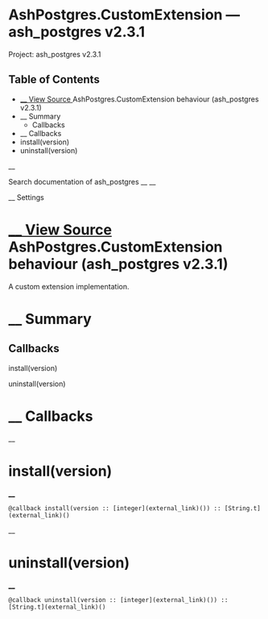 # AshPostgres.CustomExtension — ash_postgres v2.3.1

Project: ash_postgres v2.3.1

## Table of Contents

- [ __ View Source ](external_link) AshPostgres.CustomExtension behaviour (ash_postgres v2.3.1)
- __ Summary
  - Callbacks
- __ Callbacks
- install(version)
- uninstall(version)

__

Search documentation of ash_postgres __ __

__ Settings

#  [ __ View Source ](external_link) AshPostgres.CustomExtension behaviour (ash_postgres v2.3.1)

A custom extension implementation.

#  __ Summary

##  Callbacks

install(version)

uninstall(version)

#  __ Callbacks

__

# install(version)

[ __](external_link)
    
    
    @callback install(version :: [integer](external_link)()) :: [String.t](external_link)()

__

# uninstall(version)

[ __](external_link)
    
    
    @callback uninstall(version :: [integer](external_link)()) :: [String.t](external_link)()
